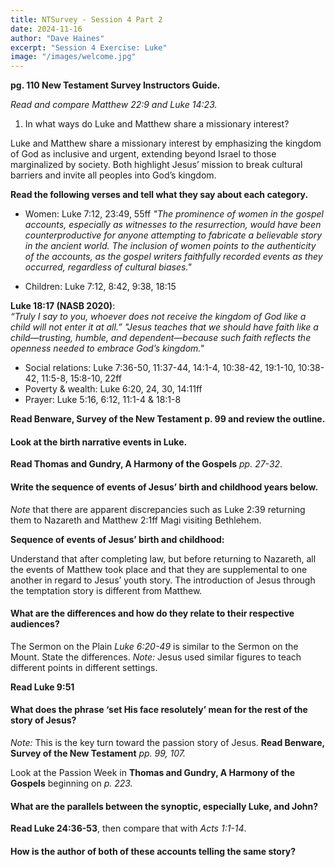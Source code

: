 ```yaml
---
title: NTSurvey - Session 4 Part 2
date: 2024-11-16
author: "Dave Haines"
excerpt: "Session 4 Exercise: Luke"
image: "/images/welcome.jpg"
---
```


**pg. 110 New Testament Survey Instructors Guide.**

*Read and compare Matthew 22:9 and Luke 14:23.*
1. In what ways do Luke and Matthew share a missionary interest?

Luke and Matthew share a missionary interest by emphasizing the kingdom of God as inclusive and urgent, extending beyond Israel to those marginalized by society. Both highlight Jesus’ mission to break cultural barriers and invite all peoples into God’s kingdom.

**Read the following verses and tell what they say about each category.**  
- Women: Luke 7:12, 23:49, 55ff
*"The prominence of women in the gospel accounts, especially as witnesses to the resurrection, would have been counterproductive for anyone attempting to fabricate a believable story in the ancient world. The inclusion of women points to the authenticity of the accounts, as the gospel writers faithfully recorded events as they occurred, regardless of cultural biases."*  

- Children: Luke 7:12, 8:42, 9:38, 18:15  

**Luke 18:17 (NASB 2020)**:  
*“Truly I say to you, whoever does not receive the kingdom of God like a child will not enter it at all.”* 
*"Jesus teaches that we should have faith like a child—trusting, humble, and dependent—because such faith reflects the openness needed to embrace God’s kingdom."*

- Social relations: Luke 7:36-50, 11:37-44, 14:1-4, 10:38-42, 19:1-10, 10:38-42, 11:5-8, 15:8-10, 22ff
- Poverty & wealth: Luke 6:20, 24, 30, 14:11ff
- Prayer: Luke 5:16, 6:12, 11:1-4 & 18:1-8

**Read Benware, Survey of the New Testament p. 99 and review the outline.**  

#### Look at the birth narrative events in Luke.
**Read Thomas and Gundry, A Harmony of the Gospels** *pp. 27-32*.

#### Write the sequence of events of Jesus’ birth and childhood years below.  
*Note* that there are apparent discrepancies such as Luke 2:39 returning them to Nazareth and Matthew 2:1ff Magi visiting Bethlehem.  

**Sequence of events of Jesus’ birth and childhood:**

Understand that after completing law, but before returning to Nazareth, all the events of Matthew took place and that they are supplemental to one another in regard to Jesus’ youth story. The introduction of Jesus through the temptation story is different from Matthew.

#### What are the differences and how do they relate to their respective audiences?

The Sermon on the Plain *Luke 6:20-49* is similar to the Sermon on the Mount. State the differences. 
*Note:* Jesus used similar figures to teach different points in different settings.  

**Read Luke 9:51**
#### What does the phrase ‘set His face resolutely’ mean for the rest of the story of Jesus?
*Note:* This is the key turn toward the passion story of Jesus. **Read Benware, Survey of the New Testament** *pp. 99, 107.*


Look at the Passion Week in **Thomas and Gundry, A Harmony of the Gospels**
beginning on *p. 223.*  
#### What are the parallels between the synoptic, especially Luke, and John?  

**Read Luke 24:36-53**, then compare that with *Acts 1:1-14*.
#### How is the author of both of these accounts telling the same story?
